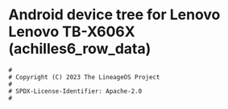 # Android device tree for Lenovo Lenovo TB-X606X (achilles6_row_data)

```
#
# Copyright (C) 2023 The LineageOS Project
#
# SPDX-License-Identifier: Apache-2.0
#
```
